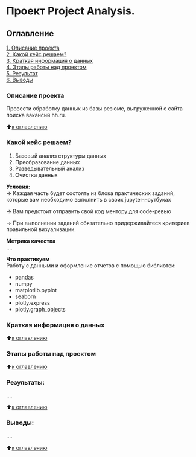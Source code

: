 # Проект Project Analysis.

## Оглавление  
[1. Описание проекта](.README.md#Описание-проекта)  
[2. Какой кейс решаем?](.README.md#Какой-кейс-решаем)  
[3. Краткая информация о данных](.README.md#Краткая-информация-о-данных)  
[4. Этапы работы над проектом](.README.md#Этапы-работы-над-проектом)  
[5. Результат](.README.md#Результат)    
[6. Выводы](.README.md#Выводы) 

### Описание проекта    
Провести обработку данных из базы резюме, выгруженной с сайта поиска вакансий hh.ru.

:arrow_up:[к оглавлению](_)


### Какой кейс решаем?    
1. Базовый анализ структуры данных
2. Преобразование данных
3. Разведывательный анализ
4. Очистка данных

**Условия:**  
→ Каждая часть будет состоять из блока практических заданий, которые вам необходимо выполнить в своих jupyter-ноутбуках

→ Вам предстоит отправить свой код ментору для code-ревью

→ При выполнении заданий обязательно придерживайтеся критериев правильной визуализации.

**Метрика качества**     
....

**Что практикуем**     
Работу с данными и оформление отчетов с помощью библиотек:
- pandas
- numpy
- matplotlib.pyplot
- seaborn
- plotly.express
- plotly.graph_objects


### Краткая информация о данных

  
:arrow_up:[к оглавлению](.README.md#Оглавление)


### Этапы работы над проектом  


:arrow_up:[к оглавлению](.README.md#Оглавление)


### Результаты:  
....

:arrow_up:[к оглавлению](.README.md#Оглавление)


### Выводы:  
....

:arrow_up:[к оглавлению](.README.md#Оглавление)
